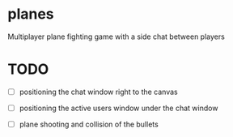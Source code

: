 # planes
Multiplayer plane fighting game with a side chat between players 

# TODO
- [ ] positioning the chat window right to the canvas
- [ ] positioning the active users window under the chat window
- [ ] plane shooting and collision of the bullets

